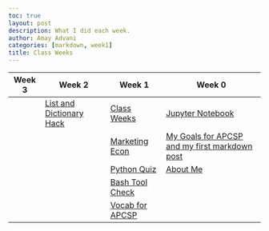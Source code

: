 ```yaml
---
toc: true
layout: post
description: What I did each week.
author: Amay Advani
categories: [markdown, week1]
title: Class Weeks
---
```


| Week 3 | Week 2 | Week 1 | Week 0|
|-|-|-|-|
| | [List and Dictionary Hack](https://amayadvani.github.io/fastpages/jupyter/week2/2022/08/29/TP120-python_lists.html) | [Class Weeks](https://amayadvani.github.io/fastpages/_pages/2022-class-weeks.html) | [Jupyter Notebook](https://amayadvani.github.io/fastpages/juypter/week0/2022/08/21/notebook.html) | 
| | | [Marketing Econ](https://amayadvani.github.io/fastpages/markdown/week1/2022/08/25/marketing-econ.html) | [My Goals for APCSP and my first markdown post](https://amayadvani.github.io/fastpages/markdown/week0/2022/08/21/markdown-post.html) | 
| | | [Python Quiz](https://amayadvani.github.io/fastpages/2022/08/26/python-hacks.html) | [About Me](https://amayadvani.github.io/fastpages/about/) | 
| | | [Bash Tool Check](https://amayadvani.github.io/fastpages/jupyter/week1/2022/08/28/tool_check.html) |  |  
| | | [Vocab for APCSP](https://amayadvani.github.io/fastpages/vocab/) |  |
